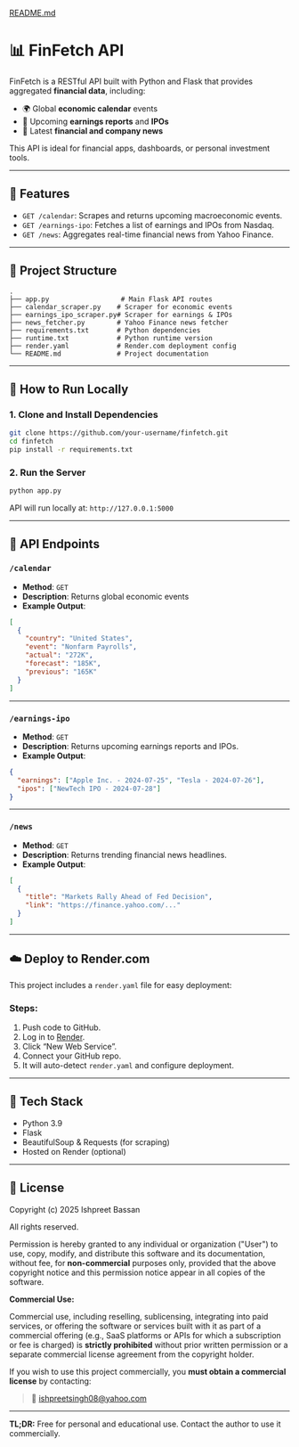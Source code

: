 [README.md](https://github.com/user-attachments/files/22499300/README.md)
# 📊 FinFetch API

FinFetch is a RESTful API built with Python and Flask that provides aggregated **financial data**, including:

* 🌍 Global **economic calendar** events
* 💼 Upcoming **earnings reports** and **IPOs**
* 📰 Latest **financial and company news**

This API is ideal for financial apps, dashboards, or personal investment tools.

---

## 🚀 Features

* `GET /calendar`: Scrapes and returns upcoming macroeconomic events.
* `GET /earnings-ipo`: Fetches a list of earnings and IPOs from Nasdaq.
* `GET /news`: Aggregates real-time financial news from Yahoo Finance.

---

## 📁 Project Structure

```
.
├── app.py                  # Main Flask API routes
├── calendar_scraper.py    # Scraper for economic events
├── earnings_ipo_scraper.py# Scraper for earnings & IPOs
├── news_fetcher.py        # Yahoo Finance news fetcher
├── requirements.txt       # Python dependencies
├── runtime.txt            # Python runtime version
├── render.yaml            # Render.com deployment config
└── README.md              # Project documentation
```

---

## 💪 How to Run Locally

### 1. Clone and Install Dependencies

```bash
git clone https://github.com/your-username/finfetch.git
cd finfetch
pip install -r requirements.txt
```

### 2. Run the Server

```bash
python app.py
```

API will run locally at: `http://127.0.0.1:5000`

---

## 🧪 API Endpoints

### `/calendar`

* **Method**: `GET`
* **Description**: Returns global economic events
* **Example Output**:

```json
[
  {
    "country": "United States",
    "event": "Nonfarm Payrolls",
    "actual": "272K",
    "forecast": "185K",
    "previous": "165K"
  }
]
```

---

### `/earnings-ipo`

* **Method**: `GET`
* **Description**: Returns upcoming earnings reports and IPOs.
* **Example Output**:

```json
{
  "earnings": ["Apple Inc. - 2024-07-25", "Tesla - 2024-07-26"],
  "ipos": ["NewTech IPO - 2024-07-28"]
}
```

---

### `/news`

* **Method**: `GET`
* **Description**: Returns trending financial news headlines.
* **Example Output**:

```json
[
  {
    "title": "Markets Rally Ahead of Fed Decision",
    "link": "https://finance.yahoo.com/..."
  }
]
```

---

## ☁️ Deploy to Render.com

This project includes a `render.yaml` file for easy deployment:

### Steps:

1. Push code to GitHub.
2. Log in to [Render](https://render.com/).
3. Click “New Web Service”.
4. Connect your GitHub repo.
5. It will auto-detect `render.yaml` and configure deployment.

---

## 🔧 Tech Stack

* Python 3.9
* Flask
* BeautifulSoup & Requests (for scraping)
* Hosted on Render (optional)

---

## 📄 License

Copyright (c) 2025 Ishpreet Bassan

All rights reserved.

Permission is hereby granted to any individual or organization ("User") to use, copy, modify, and distribute this software and its documentation, without fee, for **non-commercial** purposes only, provided that the above copyright notice and this permission notice appear in all copies of the software.

**Commercial Use:**

Commercial use, including reselling, sublicensing, integrating into paid services, or offering the software or services built with it as part of a commercial offering (e.g., SaaS platforms or APIs for which a subscription or fee is charged) is **strictly prohibited** without prior written permission or a separate commercial license agreement from the copyright holder.

If you wish to use this project commercially, you **must obtain a commercial license** by contacting:

> 📧 [ishpreetsingh08@yahoo.com](mailto:ishpreetsingh08@yahoo.com) 

---

**TL;DR:** Free for personal and educational use. Contact the author to use it commercially.

